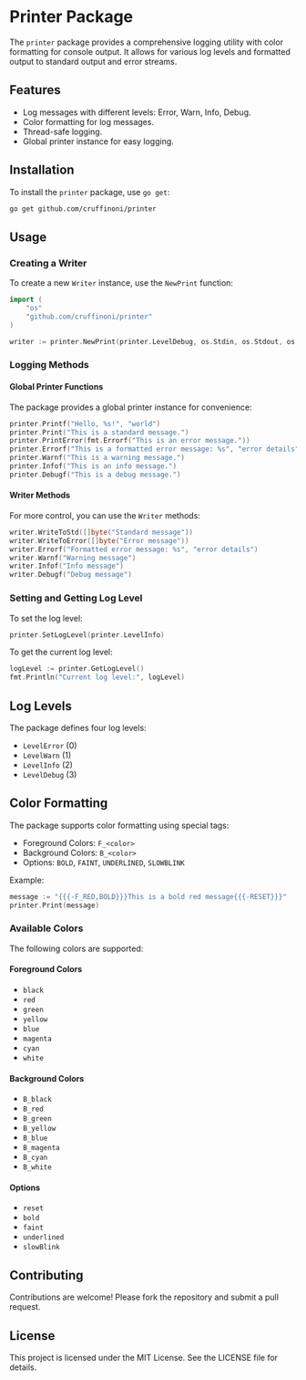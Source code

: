 # Printer Package

The `printer` package provides a comprehensive logging utility with color formatting for console output. It allows for various log levels and formatted output to standard output and error streams.

## Features

- Log messages with different levels: Error, Warn, Info, Debug.
- Color formatting for log messages.
- Thread-safe logging.
- Global printer instance for easy logging.

## Installation

To install the `printer` package, use `go get`:

```sh
go get github.com/cruffinoni/printer
```

## Usage

### Creating a Writer

To create a new `Writer` instance, use the `NewPrint` function:

```go
import (
    "os"
    "github.com/cruffinoni/printer"
)

writer := printer.NewPrint(printer.LevelDebug, os.Stdin, os.Stdout, os.Stderr)
```

### Logging Methods

#### Global Printer Functions

The package provides a global printer instance for convenience:

```go
printer.Printf("Hello, %s!", "world")
printer.Print("This is a standard message.")
printer.PrintError(fmt.Errorf("This is an error message."))
printer.Errorf("This is a formatted error message: %s", "error details")
printer.Warnf("This is a warning message.")
printer.Infof("This is an info message.")
printer.Debugf("This is a debug message.")
```

#### Writer Methods

For more control, you can use the `Writer` methods:

```go
writer.WriteToStd([]byte("Standard message"))
writer.WriteToError([]byte("Error message"))
writer.Errorf("Formatted error message: %s", "error details")
writer.Warnf("Warning message")
writer.Infof("Info message")
writer.Debugf("Debug message")
```

### Setting and Getting Log Level

To set the log level:

```go
printer.SetLogLevel(printer.LevelInfo)
```

To get the current log level:

```go
logLevel := printer.GetLogLevel()
fmt.Println("Current log level:", logLevel)
```

## Log Levels

The package defines four log levels:

- `LevelError` (0)
- `LevelWarn` (1)
- `LevelInfo` (2)
- `LevelDebug` (3)

## Color Formatting

The package supports color formatting using special tags:

- Foreground Colors: `F_<color>`
- Background Colors: `B_<color>`
- Options: `BOLD`, `FAINT`, `UNDERLINED`, `SLOWBLINK`

Example:

```go
message := "{{{-F_RED,BOLD}}}This is a bold red message{{{-RESET}}}"
printer.Print(message)
```

### Available Colors

The following colors are supported:

#### Foreground Colors
- `black`
- `red`
- `green`
- `yellow`
- `blue`
- `magenta`
- `cyan`
- `white`

#### Background Colors
- `B_black`
- `B_red`
- `B_green`
- `B_yellow`
- `B_blue`
- `B_magenta`
- `B_cyan`
- `B_white`

#### Options
- `reset`
- `bold`
- `faint`
- `underlined`
- `slowBlink`

## Contributing

Contributions are welcome! Please fork the repository and submit a pull request.

## License

This project is licensed under the MIT License. See the LICENSE file for details.